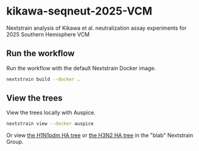 # kikawa-seqneut-2025-VCM
Nextstrain analysis of Kikawa et al. neutralization assay experiments for 2025 Southern Hemisphere VCM

## Run the workflow

Run the workflow with the default Nextstrain Docker image.

``` bash
nextstrain build --docker .
```

## View the trees

View the trees locally with Auspice.

``` bash
nextstrain view --docker auspice
```

Or view [the H1N1pdm HA tree](https://nextstrain.org/groups/blab/kikawa-seqneut-2025-VCM/h1n1pdm?d=tree,map,frequencies&f_kikawa=present_1&p=grid) or [the H3N2 HA tree](https://nextstrain.org/groups/blab/kikawa-seqneut-2025-VCM/h3n2?d=tree,map,frequencies&f_kikawa=present_1&p=grid) in the "blab" Nextstrain Group.
